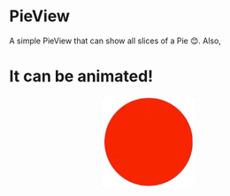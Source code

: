 # PieView

A simple PieView that can show all slices of a Pie  😊. Also,

# It can be animated!

<p align="center">
<img src="./Resources/TimedPieDemo.gif" alt="CI" />
</p>
